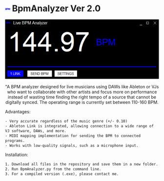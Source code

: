 # ![plot](./bpm.png) BpmAnalyzer Ver 2.0

<p align="center">
 <img src="./UI.png">
</p>
<p align="center">
"A BPM analyzer designed for live musicians using DAWs like Ableton or VJs who want to collaborate with other artists and focus more on performance instead of wasting time finding the right tempo of a source that cannot be digitally synced. The operating range is currently set between 110-160 BPM.

Advantages:

    - Very accurate regardless of the music genre (+/- 0.10)
    - Ableton Link is integrated, allowing connection to a wide range of VJ software, DAWs, and more.
    - MIDI mapping implementation for sending the BPM to connected programs.
    - Works with low-quality signals, such as a microphone input.

Installation:

    1. Download all files in the repository and save them in a new folder.
    2. Run BpmAnalyzer.py from the command line.
    3. For a compiled version (.exe), please contact me.
